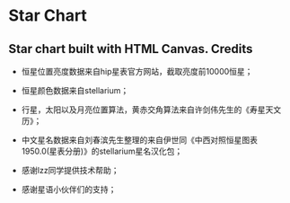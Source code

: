 # Star Chart
Star chart built with HTML Canvas.
Credits
------
* 恒星位置亮度数据来自hip星表官方网站，截取亮度前10000恒星；

* 恒星颜色数据来自stellarium；

* 行星，太阳以及月亮位置算法，黄赤交角算法来自许剑伟先生的《寿星天文历》；

* 中文星名数据来自刘春滨先生整理的来自伊世同《中西对照恒星图表1950.0(星表分册)》的stellarium星名汉化包；

* 感谢lzz同学提供技术帮助；

* 感谢星语小伙伴们的支持；
